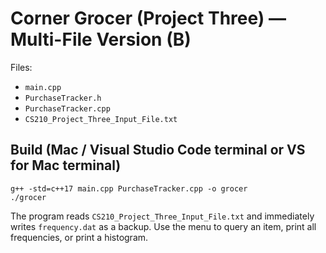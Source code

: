 # Corner Grocer (Project Three) — Multi-File Version (B)

Files:
- `main.cpp`
- `PurchaseTracker.h`
- `PurchaseTracker.cpp`
- `CS210_Project_Three_Input_File.txt`

## Build (Mac / Visual Studio Code terminal or VS for Mac terminal)
```
g++ -std=c++17 main.cpp PurchaseTracker.cpp -o grocer
./grocer
```

The program reads `CS210_Project_Three_Input_File.txt` and immediately writes `frequency.dat` as a backup. Use the menu to query an item, print all frequencies, or print a histogram.

